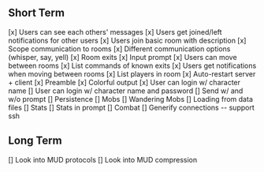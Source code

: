 ## Short Term
[x] Users can see each others' messages
[x] Users get joined/left notifications for other users
[x] Users join basic room with description
[x] Scope communication to rooms
[x] Different communication options (whisper, say, yell)
[x] Room exits
[x] Input prompt
[x] Users can move between rooms
[x] List commands of known exits
[x] Users get notifications when moving between rooms
[x] List players in room
[x] Auto-restart server + client
[x] Preamble
[x] Colorful output 
[x] User can login w/ character name
[] User can login w/ character name and password
[] Send w/ and w/o prompt
[] Persistence
[] Mobs
[] Wandering Mobs
[] Loading from data files
[] Stats
[] Stats in prompt
[] Combat
[] Generify connections -- support ssh

## Long Term
[] Look into MUD protocols
[] Look into MUD compression